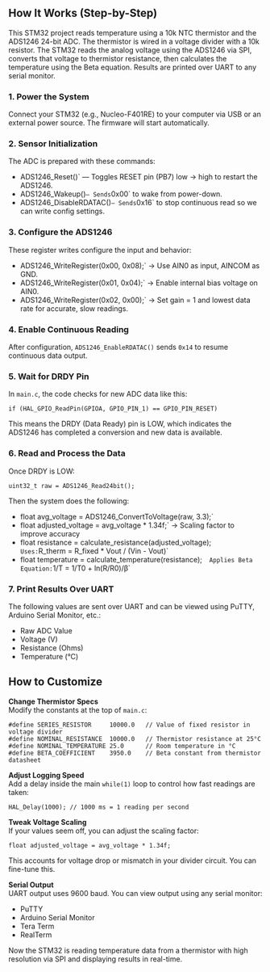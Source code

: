## How It Works (Step-by-Step)

This STM32 project reads temperature using a 10k NTC thermistor and the ADS1246 24-bit ADC. The thermistor is wired in a voltage divider with a 10k resistor. The STM32 reads the analog voltage using the ADS1246 via SPI, converts that voltage to thermistor resistance, then calculates the temperature using the Beta equation. Results are printed over UART to any serial monitor.

### 1. Power the System  
Connect your STM32 (e.g., Nucleo-F401RE) to your computer via USB or an external power source. The firmware will start automatically.

### 2. Sensor Initialization  
The ADC is prepared with these commands:
- ADS1246_Reset()` — Toggles RESET pin (PB7) low → high to restart the ADS1246.  
- ADS1246_Wakeup()` — Sends `0x00` to wake from power-down.  
- ADS1246_DisableRDATAC()` — Sends `0x16` to stop continuous read so we can write config settings.

### 3. Configure the ADS1246  
These register writes configure the input and behavior:
- ADS1246_WriteRegister(0x00, 0x08);` → Use AIN0 as input, AINCOM as GND.  
- ADS1246_WriteRegister(0x01, 0x04);` → Enable internal bias voltage on AIN0.  
- ADS1246_WriteRegister(0x02, 0x00);` → Set gain = 1 and lowest data rate for accurate, slow readings.

### 4. Enable Continuous Reading  
After configuration, `ADS1246_EnableRDATAC()` sends `0x14` to resume continuous data output.

### 5. Wait for DRDY Pin  
In `main.c`, the code checks for new ADC data like this:
```
if (HAL_GPIO_ReadPin(GPIOA, GPIO_PIN_1) == GPIO_PIN_RESET)
```
This means the DRDY (Data Ready) pin is LOW, which indicates the ADS1246 has completed a conversion and new data is available.

### 6. Read and Process the Data  
Once DRDY is LOW:
```
uint32_t raw = ADS1246_Read24bit();
```
Then the system does the following:
- float avg_voltage = ADS1246_ConvertToVoltage(raw, 3.3);`  
- float adjusted_voltage = avg_voltage * 1.34f;` → Scaling factor to improve accuracy  
- float resistance = calculate_resistance(adjusted_voltage);`  
  Uses: `R_therm = R_fixed * Vout / (Vin - Vout)`  
- float temperature = calculate_temperature(resistance);`  
  Applies Beta Equation: `1/T = 1/T0 + ln(R/R0)/β`

### 7. Print Results Over UART  
The following values are sent over UART and can be viewed using PuTTY, Arduino Serial Monitor, etc.:
- Raw ADC Value  
- Voltage (V)  
- Resistance (Ohms)  
- Temperature (°C)

## How to Customize

**Change Thermistor Specs**  
Modify the constants at the top of `main.c`:
```
#define SERIES_RESISTOR     10000.0   // Value of fixed resistor in voltage divider
#define NOMINAL_RESISTANCE  10000.0   // Thermistor resistance at 25°C
#define NOMINAL_TEMPERATURE 25.0      // Room temperature in °C
#define BETA_COEFFICIENT    3950.0    // Beta constant from thermistor datasheet
```

**Adjust Logging Speed**  
Add a delay inside the main `while(1)` loop to control how fast readings are taken:
```
HAL_Delay(1000); // 1000 ms = 1 reading per second
```

**Tweak Voltage Scaling**  
If your values seem off, you can adjust the scaling factor:
```
float adjusted_voltage = avg_voltage * 1.34f;
```
This accounts for voltage drop or mismatch in your divider circuit. You can fine-tune this.

**Serial Output**  
UART output uses 9600 baud. You can view output using any serial monitor:
- PuTTY  
- Arduino Serial Monitor  
- Tera Term  
- RealTerm

Now the STM32 is reading temperature data from a thermistor with high resolution via SPI and displaying results in real-time.
